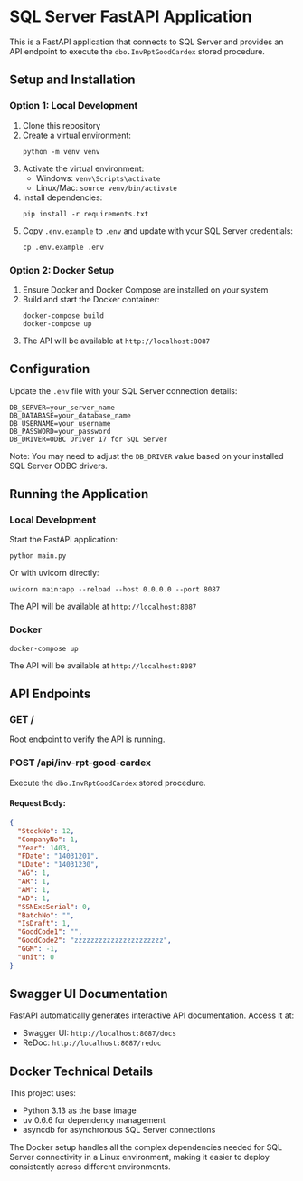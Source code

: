 # SQL Server FastAPI Application

This is a FastAPI application that connects to SQL Server and provides an API endpoint to execute the `dbo.InvRptGoodCardex` stored procedure.

## Setup and Installation

### Option 1: Local Development

1. Clone this repository
2. Create a virtual environment:
   ```
   python -m venv venv
   ```
3. Activate the virtual environment:
   - Windows: `venv\Scripts\activate`
   - Linux/Mac: `source venv/bin/activate`
4. Install dependencies:
   ```
   pip install -r requirements.txt
   ```
5. Copy `.env.example` to `.env` and update with your SQL Server credentials:
   ```
   cp .env.example .env
   ```

### Option 2: Docker Setup

1. Ensure Docker and Docker Compose are installed on your system
2. Build and start the Docker container:
   ```
   docker-compose build
   docker-compose up
   ```
3. The API will be available at `http://localhost:8087`

## Configuration

Update the `.env` file with your SQL Server connection details:

```
DB_SERVER=your_server_name
DB_DATABASE=your_database_name
DB_USERNAME=your_username
DB_PASSWORD=your_password
DB_DRIVER=ODBC Driver 17 for SQL Server
```

Note: You may need to adjust the `DB_DRIVER` value based on your installed SQL Server ODBC drivers.

## Running the Application

### Local Development

Start the FastAPI application:

```
python main.py
```

Or with uvicorn directly:

```
uvicorn main:app --reload --host 0.0.0.0 --port 8087
```

The API will be available at `http://localhost:8087`

### Docker

```
docker-compose up
```

The API will be available at `http://localhost:8087`

## API Endpoints

### GET /
Root endpoint to verify the API is running.

### POST /api/inv-rpt-good-cardex
Execute the `dbo.InvRptGoodCardex` stored procedure.

#### Request Body:
```json
{
  "StockNo": 12,
  "CompanyNo": 1,
  "Year": 1403,
  "FDate": "14031201",
  "LDate": "14031230",
  "AG": 1,
  "AR": 1,
  "AM": 1,
  "AD": 1,
  "SSNExcSerial": 0,
  "BatchNo": "",
  "IsDraft": 1,
  "GoodCode1": "",
  "GoodCode2": "zzzzzzzzzzzzzzzzzzzzzz",
  "GGM": -1,
  "unit": 0
}
```

## Swagger UI Documentation

FastAPI automatically generates interactive API documentation. Access it at:

- Swagger UI: `http://localhost:8087/docs`
- ReDoc: `http://localhost:8087/redoc`

## Docker Technical Details

This project uses:
- Python 3.13 as the base image
- uv 0.6.6 for dependency management
- asyncdb for asynchronous SQL Server connections

The Docker setup handles all the complex dependencies needed for SQL Server connectivity in a Linux environment, making it easier to deploy consistently across different environments.
